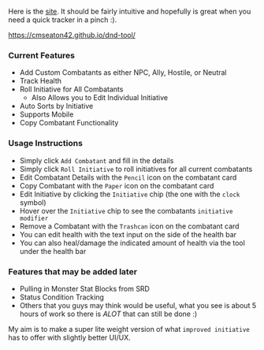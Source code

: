 Here is the [site](https://cmseaton42.github.io/dnd-tool/). It should be fairly intuitive and hopefully is great when you need a quick tracker in a pinch :).

https://cmseaton42.github.io/dnd-tool/

### Current Features

-   Add Custom Combatants as either NPC, Ally, Hostile, or Neutral
-   Track Health
-   Roll Initiative for All Combatants
    -   Also Allows you to Edit Individual Initiative
-   Auto Sorts by Initiative
-   Supports Mobile
-   Copy Combatant Functionality

### Usage Instructions

-   Simply click `Add Combatant` and fill in the details
-   Simply click `Roll Initiative` to roll initiatives for all current combatants
-   Edit Combatant Details with the `Pencil` icon on the combatant card
-   Copy Combatant with the `Paper` icon on the combatant card
-   Edit Initiative by clicking the `Initiative` chip (the one with the `clock` symbol)
-   Hover over the `Initiative` chip to see the combatants `initiative modifier`
-   Remove a Combatant with the `Trashcan` icon on the combatant card
-   You can edit health with the text input on the side of the health bar
-   You can also heal/damage the indicated amount of health via the tool under the health bar

### Features that may be added later

-   Pulling in Monster Stat Blocks from SRD
-   Status Condition Tracking
-   Others that you guys may think would be useful, what you see is about 5 hours of work so there is _ALOT_ that can still be done :)

My aim is to make a super lite weight version of what `improved initiative` has to offer with slightly better UI/UX.
